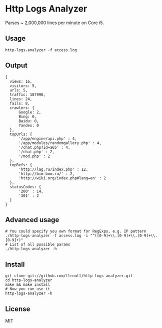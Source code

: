 Http Logs Analyzer
==================

Parses ~ 2,000,000 lines per minute on Core i5.

Usage
-----

```shell
http-logs-analyzer -f access.log
```

Output
------

```shell
{
  views: 16,
  visitors: 5,
  urls: 5,
  traffic: 187990,
  lines: 24,
  fails: 8,
  crawlers: {
      Google: 2,
      Bing: 0,
      Baidu: 0,
      Yandex: 0
  },
  topUrls: {
      '/app/engine/api.php' : 4,
      '/app/modules/randomgallery.php' : 4,
      '/chat.php?id=a65' : 4,
      '/chat.php' : 2,
      '/mod.php' : 2
  },
  topRefs: {
      'http://lag.ru/index.php' : 12,
      'http://bim-bom.ru/' : 2,
      'http://wiki.org/index.php#lang=en' : 2
  },
  statusCodes: {
      '200' : 14,
      '301' : 2
  }
}
```

Advanced usage
-----

```shell
# You could specify you own format for RegExps, e.g. IP pattern
./http-logs-analyzer -f access.log -i "^([0-9]+\\.[0-9]+\\.[0-9]+\\.[0-9]+)"
# List of all possible params
./http-logs-analyzer -h
```

Install
-------

```shell
git clone git://github.com/flrnull/http-logs-analyzer.git
cd http-logs-analyzer
make && make install
# Now you can use it
http-logs-analyzer -h
```

License
-------

MIT
